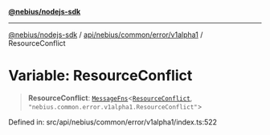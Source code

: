 [**@nebius/nodejs-sdk**](../../../../../../README.md)

---

[@nebius/nodejs-sdk](../../../../../../README.md) / [api/nebius/common/error/v1alpha1](../README.md) / ResourceConflict

# Variable: ResourceConflict

> **ResourceConflict**: [`MessageFns`](../../../../../../runtime/protos/core/interfaces/MessageFns.md)\<[`ResourceConflict`](../interfaces/ResourceConflict.md), `"nebius.common.error.v1alpha1.ResourceConflict"`\>

Defined in: src/api/nebius/common/error/v1alpha1/index.ts:522
